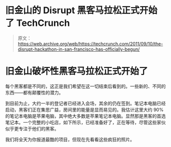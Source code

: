 # 旧金山的 Disrupt 黑客马拉松正式开始了 TechCrunch

> 原文：<https://web.archive.org/web/https://techcrunch.com/2011/09/10/the-disrupt-hackathon-in-san-francisco-has-officially-begun/>

# 旧金山破坏性黑客马拉松正式开始了

每个黑客都是不同的，这正是我们希望在这一切结束后看到的。一些新的、不同的东西——都有颠覆性的潜力。

到目前为止，大约一半的登记者已经进入会场，其余的仍在签到。笔记本电脑已经启动，黑客们正在集思广益，房间里的能量是显而易见的。我估计这里大约 90%的笔记本电脑是苹果电脑，其中绝大多数是苹果笔记本电脑。显然那是黑客的首选笔记本。一个完整的小吃店，如下所示，已经准备好了，正在等待，尽管这些家伙似乎更专注于他们的黑客。

我们将全天为你报道最酷的项目，但现在先看看这些疯狂的照片。